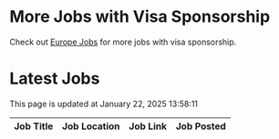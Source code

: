 # More Jobs with Visa Sponsorship

Check out [Europe Jobs](https://github.com/sureshparimi/europejobs#latest-jobs) for more jobs with visa sponsorship.

# Latest Jobs

This page is updated at January 22, 2025 13:58:11

| Job Title | Job Location | Job Link | Job Posted |
| --- | --- | --- | --- |
